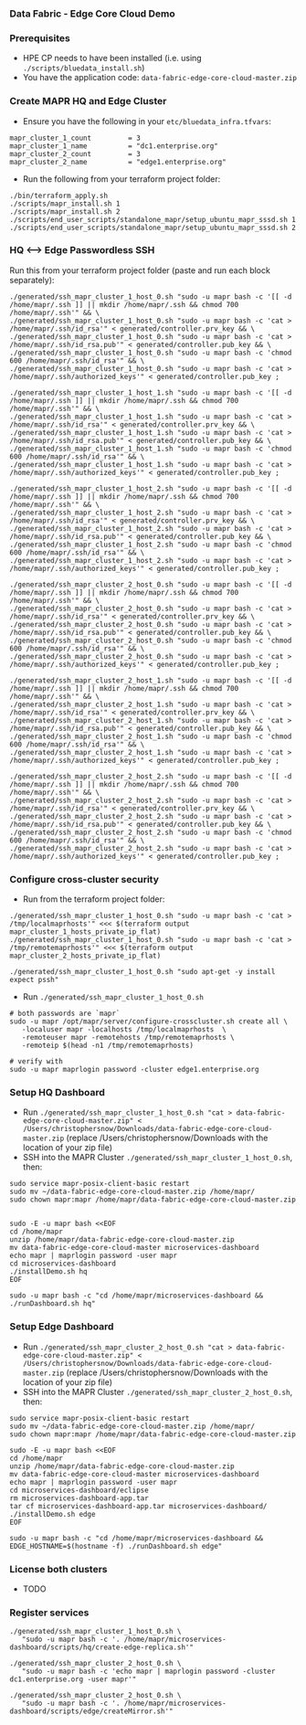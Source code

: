 ### Data Fabric - Edge Core Cloud Demo


### Prerequisites

- HPE CP needs to have been installed (i.e. using `./scripts/bluedata_install.sh`)
- You have the application code: `data-fabric-edge-core-cloud-master.zip`

### Create MAPR HQ and Edge Cluster

- Ensure you have the following in your `etc/bluedata_infra.tfvars`:

```
mapr_cluster_1_count         = 3
mapr_cluster_1_name          = "dc1.enterprise.org"
mapr_cluster_2_count         = 3
mapr_cluster_2_name          = "edge1.enterprise.org"
```

- Run the following from your terraform project folder:

```
./bin/terraform_apply.sh
./scripts/mapr_install.sh 1
./scripts/mapr_install.sh 2
./scripts/end_user_scripts/standalone_mapr/setup_ubuntu_mapr_sssd.sh 1
./scripts/end_user_scripts/standalone_mapr/setup_ubuntu_mapr_sssd.sh 2
```

### HQ <--> Edge Passwordless SSH

Run this from your terraform project folder (paste and run each block separately):

```
./generated/ssh_mapr_cluster_1_host_0.sh "sudo -u mapr bash -c '[[ -d /home/mapr/.ssh ]] || mkdir /home/mapr/.ssh && chmod 700 /home/mapr/.ssh'" && \
./generated/ssh_mapr_cluster_1_host_0.sh "sudo -u mapr bash -c 'cat > /home/mapr/.ssh/id_rsa'" < generated/controller.prv_key && \
./generated/ssh_mapr_cluster_1_host_0.sh "sudo -u mapr bash -c 'cat > /home/mapr/.ssh/id_rsa.pub'" < generated/controller.pub_key && \
./generated/ssh_mapr_cluster_1_host_0.sh "sudo -u mapr bash -c 'chmod 600 /home/mapr/.ssh/id_rsa'" && \
./generated/ssh_mapr_cluster_1_host_0.sh "sudo -u mapr bash -c 'cat > /home/mapr/.ssh/authorized_keys'" < generated/controller.pub_key ;
```

```
./generated/ssh_mapr_cluster_1_host_1.sh "sudo -u mapr bash -c '[[ -d /home/mapr/.ssh ]] || mkdir /home/mapr/.ssh && chmod 700 /home/mapr/.ssh'" && \
./generated/ssh_mapr_cluster_1_host_1.sh "sudo -u mapr bash -c 'cat > /home/mapr/.ssh/id_rsa'" < generated/controller.prv_key && \
./generated/ssh_mapr_cluster_1_host_1.sh "sudo -u mapr bash -c 'cat > /home/mapr/.ssh/id_rsa.pub'" < generated/controller.pub_key && \
./generated/ssh_mapr_cluster_1_host_1.sh "sudo -u mapr bash -c 'chmod 600 /home/mapr/.ssh/id_rsa'" && \
./generated/ssh_mapr_cluster_1_host_1.sh "sudo -u mapr bash -c 'cat > /home/mapr/.ssh/authorized_keys'" < generated/controller.pub_key ;
```

```
./generated/ssh_mapr_cluster_1_host_2.sh "sudo -u mapr bash -c '[[ -d /home/mapr/.ssh ]] || mkdir /home/mapr/.ssh && chmod 700 /home/mapr/.ssh'" && \
./generated/ssh_mapr_cluster_1_host_2.sh "sudo -u mapr bash -c 'cat > /home/mapr/.ssh/id_rsa'" < generated/controller.prv_key && \
./generated/ssh_mapr_cluster_1_host_2.sh "sudo -u mapr bash -c 'cat > /home/mapr/.ssh/id_rsa.pub'" < generated/controller.pub_key && \
./generated/ssh_mapr_cluster_1_host_2.sh "sudo -u mapr bash -c 'chmod 600 /home/mapr/.ssh/id_rsa'" && \
./generated/ssh_mapr_cluster_1_host_2.sh "sudo -u mapr bash -c 'cat > /home/mapr/.ssh/authorized_keys'" < generated/controller.pub_key ;
```

```
./generated/ssh_mapr_cluster_2_host_0.sh "sudo -u mapr bash -c '[[ -d /home/mapr/.ssh ]] || mkdir /home/mapr/.ssh && chmod 700 /home/mapr/.ssh'" && \
./generated/ssh_mapr_cluster_2_host_0.sh "sudo -u mapr bash -c 'cat > /home/mapr/.ssh/id_rsa'" < generated/controller.prv_key && \
./generated/ssh_mapr_cluster_2_host_0.sh "sudo -u mapr bash -c 'cat > /home/mapr/.ssh/id_rsa.pub'" < generated/controller.pub_key && \
./generated/ssh_mapr_cluster_2_host_0.sh "sudo -u mapr bash -c 'chmod 600 /home/mapr/.ssh/id_rsa'" && \
./generated/ssh_mapr_cluster_2_host_0.sh "sudo -u mapr bash -c 'cat > /home/mapr/.ssh/authorized_keys'" < generated/controller.pub_key ;
```

```
./generated/ssh_mapr_cluster_2_host_1.sh "sudo -u mapr bash -c '[[ -d /home/mapr/.ssh ]] || mkdir /home/mapr/.ssh && chmod 700 /home/mapr/.ssh'" && \
./generated/ssh_mapr_cluster_2_host_1.sh "sudo -u mapr bash -c 'cat > /home/mapr/.ssh/id_rsa'" < generated/controller.prv_key && \
./generated/ssh_mapr_cluster_2_host_1.sh "sudo -u mapr bash -c 'cat > /home/mapr/.ssh/id_rsa.pub'" < generated/controller.pub_key && \
./generated/ssh_mapr_cluster_2_host_1.sh "sudo -u mapr bash -c 'chmod 600 /home/mapr/.ssh/id_rsa'" && \
./generated/ssh_mapr_cluster_2_host_1.sh "sudo -u mapr bash -c 'cat > /home/mapr/.ssh/authorized_keys'" < generated/controller.pub_key ;
```

```
./generated/ssh_mapr_cluster_2_host_2.sh "sudo -u mapr bash -c '[[ -d /home/mapr/.ssh ]] || mkdir /home/mapr/.ssh && chmod 700 /home/mapr/.ssh'" && \
./generated/ssh_mapr_cluster_2_host_2.sh "sudo -u mapr bash -c 'cat > /home/mapr/.ssh/id_rsa'" < generated/controller.prv_key && \
./generated/ssh_mapr_cluster_2_host_2.sh "sudo -u mapr bash -c 'cat > /home/mapr/.ssh/id_rsa.pub'" < generated/controller.pub_key && \
./generated/ssh_mapr_cluster_2_host_2.sh "sudo -u mapr bash -c 'chmod 600 /home/mapr/.ssh/id_rsa'" && \
./generated/ssh_mapr_cluster_2_host_2.sh "sudo -u mapr bash -c 'cat > /home/mapr/.ssh/authorized_keys'" < generated/controller.pub_key ;
```

### Configure cross-cluster security

- Run from the terraform project folder:

```
./generated/ssh_mapr_cluster_1_host_0.sh "sudo -u mapr bash -c 'cat > /tmp/localmaprhosts'" <<< $(terraform output mapr_cluster_1_hosts_private_ip_flat)
./generated/ssh_mapr_cluster_1_host_0.sh "sudo -u mapr bash -c 'cat > /tmp/remotemaprhosts'" <<< $(terraform output mapr_cluster_2_hosts_private_ip_flat)

./generated/ssh_mapr_cluster_1_host_0.sh "sudo apt-get -y install expect pssh"
```

- Run `./generated/ssh_mapr_cluster_1_host_0.sh`

```
# both passwords are `mapr`
sudo -u mapr /opt/mapr/server/configure-crosscluster.sh create all \
   -localuser mapr -localhosts /tmp/localmaprhosts  \
   -remoteuser mapr -remotehosts /tmp/remotemaprhosts \
   -remoteip $(head -n1 /tmp/remotemaprhosts)

# verify with
sudo -u mapr maprlogin password -cluster edge1.enterprise.org
```

### Setup HQ Dashboard

- Run `./generated/ssh_mapr_cluster_1_host_0.sh "cat > data-fabric-edge-core-cloud-master.zip" < /Users/christophersnow/Downloads/data-fabric-edge-core-cloud-master.zip` (replace /Users/christophersnow/Downloads with the location of your zip file)
- SSH into the MAPR Cluster `./generated/ssh_mapr_cluster_1_host_0.sh`, then:

```console
sudo service mapr-posix-client-basic restart
sudo mv ~/data-fabric-edge-core-cloud-master.zip /home/mapr/
sudo chown mapr:mapr /home/mapr/data-fabric-edge-core-cloud-master.zip


sudo -E -u mapr bash <<EOF
cd /home/mapr
unzip /home/mapr/data-fabric-edge-core-cloud-master.zip
mv data-fabric-edge-core-cloud-master microservices-dashboard
echo mapr | maprlogin password -user mapr
cd microservices-dashboard
./installDemo.sh hq
EOF
```

```
sudo -u mapr bash -c "cd /home/mapr/microservices-dashboard && ./runDashboard.sh hq"
```

### Setup Edge Dashboard

- Run `./generated/ssh_mapr_cluster_2_host_0.sh "cat > data-fabric-edge-core-cloud-master.zip" < /Users/christophersnow/Downloads/data-fabric-edge-core-cloud-master.zip` (replace /Users/christophersnow/Downloads with the location of your zip file)
- SSH into the MAPR Cluster `./generated/ssh_mapr_cluster_2_host_0.sh`, then:



```console
sudo service mapr-posix-client-basic restart
sudo mv ~/data-fabric-edge-core-cloud-master.zip /home/mapr/
sudo chown mapr:mapr /home/mapr/data-fabric-edge-core-cloud-master.zip

sudo -E -u mapr bash <<EOF
cd /home/mapr
unzip /home/mapr/data-fabric-edge-core-cloud-master.zip
mv data-fabric-edge-core-cloud-master microservices-dashboard
echo mapr | maprlogin password -user mapr
cd microservices-dashboard/eclipse
rm microservices-dashboard-app.tar
tar cf microservices-dashboard-app.tar microservices-dashboard/
./installDemo.sh edge
EOF

sudo -u mapr bash -c "cd /home/mapr/microservices-dashboard && EDGE_HOSTNAME=$(hostname -f) ./runDashboard.sh edge"
```

### License both clusters

- TODO

### Register services

```
./generated/ssh_mapr_cluster_1_host_0.sh \
   "sudo -u mapr bash -c '. /home/mapr/microservices-dashboard/scripts/hq/create-edge-replica.sh'"
```

```
./generated/ssh_mapr_cluster_2_host_0.sh \
   "sudo -u mapr bash -c 'echo mapr | maprlogin password -cluster dc1.enterprise.org -user mapr'"
```

```
./generated/ssh_mapr_cluster_2_host_0.sh \
   "sudo -u mapr bash -c '. /home/mapr/microservices-dashboard/scripts/edge/createMirror.sh'"
```
